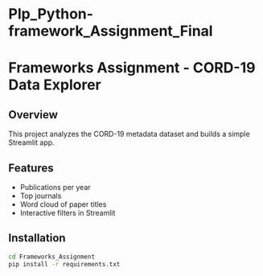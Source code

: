 # Plp_Python-framework_Assignment_Final


# Frameworks Assignment - CORD-19 Data Explorer

## Overview
This project analyzes the CORD-19 metadata dataset and builds a simple Streamlit app.

## Features
- Publications per year
- Top journals
- Word cloud of paper titles
- Interactive filters in Streamlit

## Installation
```bash
cd Frameworks_Assignment
pip install -r requirements.txt
